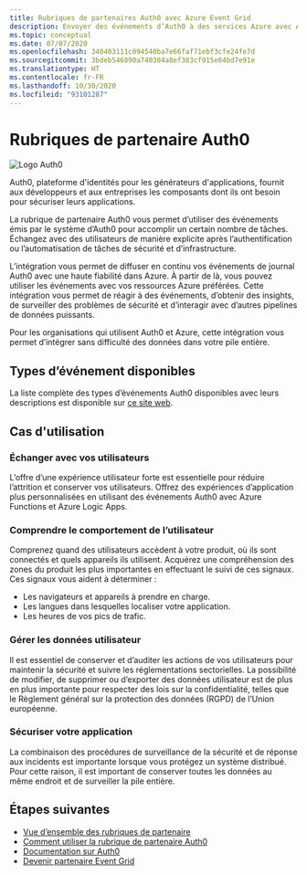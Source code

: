 ```yaml
---
title: Rubriques de partenaires Auth0 avec Azure Event Grid
description: Envoyer des événements d’Auth0 à des services Azure avec Azure Event Grid.
ms.topic: conceptual
ms.date: 07/07/2020
ms.openlocfilehash: 340403111c094540ba7e66faf71ebf3cfe24fe7d
ms.sourcegitcommit: 3bdeb546890a740384a8ef383cf915e84bd7e91e
ms.translationtype: HT
ms.contentlocale: fr-FR
ms.lasthandoff: 10/30/2020
ms.locfileid: "93101287"
---
```

# <a name="auth0-partner-topics"></a>Rubriques de partenaire Auth0
![Logo Auth0](./media/auth0-overview/auth0-logo.png)

Auth0, plateforme d'identités pour les générateurs d'applications, fournit aux développeurs et aux entreprises les composants dont ils ont besoin pour sécuriser leurs applications.

La rubrique de partenaire Auth0 vous permet d’utiliser des événements émis par le système d’Auth0 pour accomplir un certain nombre de tâches. Échangez avec des utilisateurs de manière explicite après l’authentification ou l’automatisation de tâches de sécurité et d’infrastructure.

L’intégration vous permet de diffuser en continu vos événements de journal Auth0 avec une haute fiabilité dans Azure. À partir de là, vous pouvez utiliser les événements avec vos ressources Azure préférées. Cette intégration vous permet de réagir à des événements, d’obtenir des insights, de surveiller des problèmes de sécurité et d’interagir avec d’autres pipelines de données puissants.

Pour les organisations qui utilisent Auth0 et Azure, cette intégration vous permet d’intégrer sans difficulté des données dans votre pile entière. 
 
## <a name="available-event-types"></a>Types d’événement disponibles
La liste complète des types d’événements Auth0 disponibles avec leurs descriptions est disponible sur [ce site web](https://auth0.com/docs/logs/references/log-event-type-codes).

## <a name="use-cases"></a>Cas d'utilisation

### <a name="engage-with-your-users"></a>Échanger avec vos utilisateurs
L’offre d’une expérience utilisateur forte est essentielle pour réduire l’attrition et conserver vos utilisateurs. Offrez des expériences d’application plus personnalisées en utilisant des événements Auth0 avec Azure Functions et Azure Logic Apps. 

### <a name="understand-user-behavior"></a>Comprendre le comportement de l’utilisateur
Comprenez quand des utilisateurs accèdent à votre produit, où ils sont connectés et quels appareils ils utilisent. Acquérez une compréhension des zones du produit les plus importantes en effectuant le suivi de ces signaux. Ces signaux vous aident à déterminer :
- Les navigateurs et appareils à prendre en charge. 
- Les langues dans lesquelles localiser votre application. 
- Les heures de vos pics de trafic. 

### <a name="manage-user-data"></a>Gérer les données utilisateur
Il est essentiel de conserver et d’auditer les actions de vos utilisateurs pour maintenir la sécurité et suivre les réglementations sectorielles. La possibilité de modifier, de supprimer ou d’exporter des données utilisateur est de plus en plus importante pour respecter des lois sur la confidentialité, telles que le Règlement général sur la protection des données (RGPD) de l’Union européenne.

### <a name="secure-your-application"></a>Sécuriser votre application
La combinaison des procédures de surveillance de la sécurité et de réponse aux incidents est importante lorsque vous protégez un système distribué. Pour cette raison, il est important de conserver toutes les données au même endroit et de surveiller la pile entière. 

## <a name="next-steps"></a>Étapes suivantes

- [Vue d’ensemble des rubriques de partenaire](partner-events-overview.md)
- [Comment utiliser la rubrique de partenaire Auth0](auth0-how-to.md)
- [Documentation sur Auth0](https://auth0.com/docs/azure-tutorial)
- [Devenir partenaire Event Grid](partner-onboarding-overview.md)

